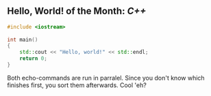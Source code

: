 ## Hello, World! of the Month: *C++*	
```c++
#include <iostream>
 
int main()
{
    std::cout << "Hello, world!" << std::endl;
    return 0;
}
```
Both echo-commands are run in parralel. Since you don't know which finishes first, you sort them afterwards. Cool 'eh?